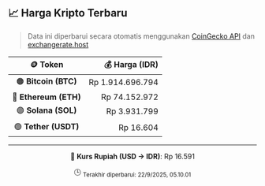 

<!-- HARGA_KRIPTO -->
## 📈 Harga Kripto Terbaru

> Data ini diperbarui secara otomatis menggunakan [CoinGecko API](https://www.coingecko.com/) dan [exchangerate.host](https://exchangerate.host/)

<div align="center">

| 🪙 Token | 💰 Harga (IDR) |
|:------:|---------------:|
| 🟠 **Bitcoin (BTC)**   | Rp 1.914.696.794 |
| 🔵 **Ethereum (ETH)**  | Rp 74.152.972 |
| 🟣 **Solana (SOL)**    | Rp 3.931.799 |
| 🟢 **Tether (USDT)**   | Rp 16.604 |

---

💱 **Kurs Rupiah (USD → IDR)**: Rp 16.591

🕒 <sub>Terakhir diperbarui: 22/9/2025, 05.10.01</sub>

</div>
<!-- /HARGA_KRIPTO -->